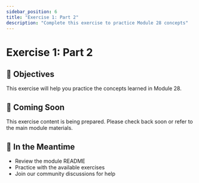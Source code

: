 ```yaml
---
sidebar_position: 6
title: "Exercise 1: Part 2"
description: "Complete this exercise to practice Module 28 concepts"
---
```


# Exercise 1: Part 2

## 🎯 Objectives

This exercise will help you practice the concepts learned in Module 28.

## 📝 Coming Soon

This exercise content is being prepared. Please check back soon or refer to the main module materials.

## 🚀 In the Meantime

- Review the module README
- Practice with the available exercises
- Join our community discussions for help

